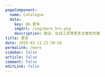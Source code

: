 ```yaml
---
pageComponent: 
  name: Catalogue
  data: 
    key: 06.更多
    imgUrl: /img/more_bro.png
    description: 面试、在线工具等更多文章和页面
title: 更多
date: 2020-03-11 21:50:56
permalink: /more
sidebar: false
article: false
comment: false
editLink: false
---
```

